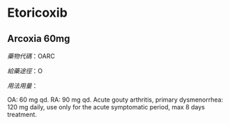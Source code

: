 # Etoricoxib

## Arcoxia 60mg

*藥物代碼*：OARC

*給藥途徑*：O

*用法用量*：

OA: 60 mg qd. 
RA: 90 mg qd. 
Acute gouty arthritis, primary dysmenorrhea: 120 mg daily, use only for the acute symptomatic period, max 8 days treatment.

